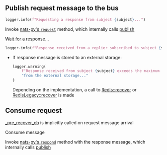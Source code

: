 ## Publish request message to the bus

```python
logger.info(f"Requesting a response from subject {subject}...")
```

Invoke [nats-py's `request`](https://github.com/nats-io/nats.py/blob/main/nats/aio/client.py) method, which internally
calls [publish](publish.md)

[Wait for a response](#consume-request)...

```python
logger.info(f"Response received from a replier subscribed to subject {subject}")
```

* If response message is stored to an external storage:
  ```python
  logger.warning(
      f"Response received from subject {subject} exceeds the maximum size allowed by NATS. Recovering it "
      "from the external storage..."
  )
  ```
  Depending on the implementation, a call to [Redis::recover](../temp_payload_storage/redis/recover.md) or
  [RedisLegacy::recover](../temp_payload_storage/redis_legacy/recover.md) is made

## Consume request

[_pre_recover_cb](_pre_recover_cb.md) is implicitly called on request message arrival

Consume message

Invoke [nats-py's `respond`](https://github.com/nats-io/nats.py/blob/main/nats/aio/msg.py) method with the response
message, which internally calls [publish](publish.md)